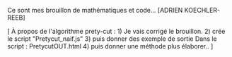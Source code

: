 Ce sont mes brouillon de mathématiques et code... 
[ADRIEN KOECHLER-REEB] 

[
À propos de l'algorithme prety-cut :
      1) Je vais corrigé le brouillon.
      2) crée le script "Pretycut_naif.js"
      3) puis donner des exemple de sortie
         Dans le script : PretycutOUT.html
      4) puis donner une méthode plus élaborer.. 
] 
